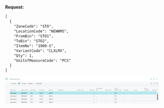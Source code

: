**Request:**

```
[
  {
    "ZoneCode": "STO",
    "LocationCode": "NEWWMS",
    "FromBin": "STO1",
    "ToBin": "STO2",
    "ItemNo": "1900-S",
    "VariantCode": "CLXLMX",
    "Qty": 1,
    "UnitofMeasureCode": "PCS"
  }
]
```

![image.png](/.attachments/image-3876c41c-5174-47e0-a318-d0cf16d719f9.png)
